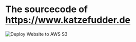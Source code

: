 # The sourcecode of https://www.katzefudder.de
![Deploy Website to AWS S3](https://github.com/katzefudder/katzefudder.github.io/workflows/Deploy%20Website%20to%20AWS%20S3/badge.svg)